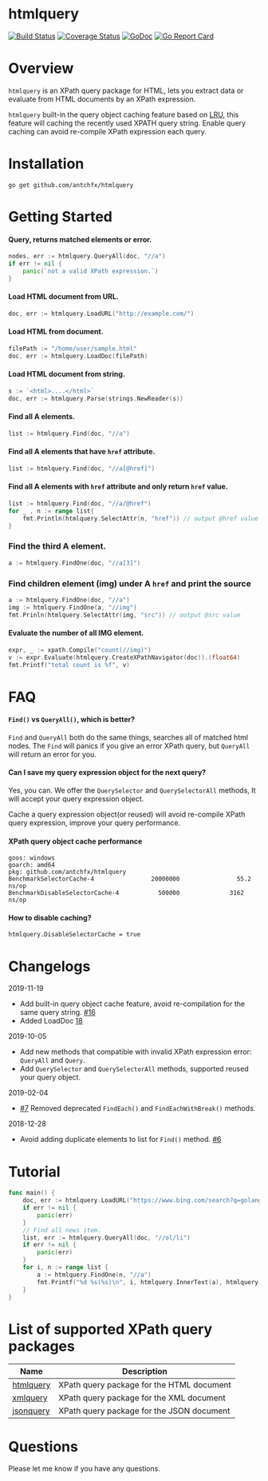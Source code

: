 htmlquery
====
[![Build Status](https://travis-ci.org/antchfx/htmlquery.svg?branch=master)](https://travis-ci.org/antchfx/htmlquery)
[![Coverage Status](https://coveralls.io/repos/github/antchfx/htmlquery/badge.svg?branch=master)](https://coveralls.io/github/antchfx/htmlquery?branch=master)
[![GoDoc](https://godoc.org/github.com/antchfx/htmlquery?status.svg)](https://godoc.org/github.com/antchfx/htmlquery)
[![Go Report Card](https://goreportcard.com/badge/github.com/antchfx/htmlquery)](https://goreportcard.com/report/github.com/antchfx/htmlquery)

Overview
====

`htmlquery` is an XPath query package for HTML, lets you extract data or evaluate from HTML documents by an XPath expression.

`htmlquery` built-in the query object caching feature based on [LRU](https://godoc.org/github.com/golang/groupcache/lru), this feature will caching the recently used XPATH query string. Enable query caching can avoid re-compile XPath expression each query. 

Installation
====

```
go get github.com/antchfx/htmlquery
```

Getting Started
====

#### Query, returns matched elements or error.

```go
nodes, err := htmlquery.QueryAll(doc, "//a")
if err != nil {
	panic(`not a valid XPath expression.`)
}
```

#### Load HTML document from URL.

```go
doc, err := htmlquery.LoadURL("http://example.com/")
```

#### Load HTML from document.

```go
filePath := "/home/user/sample.html"
doc, err := htmlquery.LoadDoc(filePath)
```

#### Load HTML document from string.

```go
s := `<html>....</html>`
doc, err := htmlquery.Parse(strings.NewReader(s))
```

#### Find all A elements.

```go
list := htmlquery.Find(doc, "//a")
```

#### Find all A elements that have `href` attribute.

```go
list := htmlquery.Find(doc, "//a[@href]")	
```

#### Find all A elements with `href` attribute and only return `href` value.

```go
list := htmlquery.Find(doc, "//a/@href")	
for _ , n := range list{
	fmt.Println(htmlquery.SelectAttr(n, "href")) // output @href value
}
```

### Find the third A element.

```go
a := htmlquery.FindOne(doc, "//a[3]")
```

### Find children element (img) under A `href` and print the source
```go
a := htmlquery.FindOne(doc, "//a")
img := htmlquery.FindOne(a, "//img")
fmt.Prinln(htmlquery.SelectAttr(img, "src")) // output @src value
```

#### Evaluate the number of all IMG element.

```go
expr, _ := xpath.Compile("count(//img)")
v := expr.Evaluate(htmlquery.CreateXPathNavigator(doc)).(float64)
fmt.Printf("total count is %f", v)
```


FAQ
====

#### `Find()` vs `QueryAll()`, which is better?

`Find` and `QueryAll` both do the same things, searches all of matched html nodes.
The `Find` will panics if you give an error XPath query, but `QueryAll` will return an error for you.

#### Can I save my query expression object for the next query?

Yes, you can. We offer the `QuerySelector` and `QuerySelectorAll` methods, It will accept your query expression object.

Cache a query expression object(or reused) will avoid re-compile XPath query expression, improve your query performance.

#### XPath query object cache performance

```
goos: windows
goarch: amd64
pkg: github.com/antchfx/htmlquery
BenchmarkSelectorCache-4                20000000                55.2 ns/op
BenchmarkDisableSelectorCache-4           500000              3162 ns/op
```

#### How to disable caching?

```
htmlquery.DisableSelectorCache = true
```

Changelogs
===

2019-11-19 
- Add built-in query object cache feature, avoid re-compilation for the same query string. [#16](https://github.com/antchfx/htmlquery/issues/16)
- Added LoadDoc [18](https://github.com/antchfx/htmlquery/pull/18)

2019-10-05 
- Add new methods that compatible with invalid XPath expression error: `QueryAll` and `Query`.
- Add `QuerySelector` and `QuerySelectorAll` methods, supported reused your query object.

2019-02-04
- [#7](https://github.com/antchfx/htmlquery/issues/7) Removed deprecated `FindEach()` and `FindEachWithBreak()` methods.

2018-12-28
- Avoid adding duplicate elements to list for `Find()` method. [#6](https://github.com/antchfx/htmlquery/issues/6)

Tutorial
===

```go
func main() {
	doc, err := htmlquery.LoadURL("https://www.bing.com/search?q=golang")
	if err != nil {
		panic(err)
	}
	// Find all news item.
	list, err := htmlquery.QueryAll(doc, "//ol/li")
	if err != nil {
		panic(err)
	}
	for i, n := range list {
		a := htmlquery.FindOne(n, "//a")
		fmt.Printf("%d %s(%s)\n", i, htmlquery.InnerText(a), htmlquery.SelectAttr(a, "href"))
	}
}
```

List of supported XPath query packages
===
| Name                                              | Description                               |
| ------------------------------------------------- | ----------------------------------------- |
| [htmlquery](https://github.com/antchfx/htmlquery) | XPath query package for the HTML document |
| [xmlquery](https://github.com/antchfx/xmlquery)   | XPath query package for the XML document  |
| [jsonquery](https://github.com/antchfx/jsonquery) | XPath query package for the JSON document |

Questions
===
Please let me know if you have any questions.
